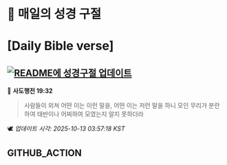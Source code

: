 # 🙏 매일의 성경 구절
# [Daily Bible verse]
## [![README에 성경구절 업데이트](https://github.com/DONGSUKA/first_test/actions/workflows/update-readme-bible.yml/badge.svg)](https://github.com/DONGSUKA/first_test/actions/workflows/update-readme-bible.yml)
<!-- START_BIBLE_VERSE -->
📖 **사도행전 19:32**
> 사람들이 외쳐 어떤 이는 이런 말을, 어떤 이는 저런 말을 하니 모인 무리가 분란하여 태반이나 어찌하여 모였는지 알지 못하더라

🕊️ _업데이트 시각: 2025-10-13 03:57:18 KST_
  <!-- END_BIBLE_VERSE -->
## GITHUB_ACTION
